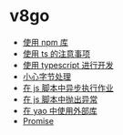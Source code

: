 # v8go

<!-- links begin -->

- [使用 npm 库](使用npm库.md)
- [使用 ts 的注意事项](使用ts的注意事项.md)
- [使用 typescript 进行开发](使用typescript进行开发.md)
- [小心字节处理](小心字节处理.md)
- [在 js 脚本中异步执行作业](在js脚本中异步执行作业.md)
- [在 js 脚本中抛出异常](在js脚本中抛出异常.md)
- [在 yao 中使用外部库](在yao中使用外部库.md)
- [Promise](Promise.md)
<!-- links end -->
